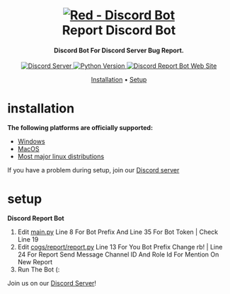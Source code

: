 <h1 align="center">
  <br>
  <a href="https://github.com/Cog-Creators/Red-DiscordBot/tree/V3/develop"><img src="https://i.imgur.com/0HZqiMB.png" alt="Red - Discord Bot"></a>
  <br>
  Report Discord Bot
  <br>
</h1>

<h4 align="center">Discord Bot For Discord Server Bug Report.</h4>

<p align="center">
  <a href="https://discord.gg/UpJJWG66BE">
    <img src="https://img.shields.io/badge/Discord ServerE-%237289DA.svg?style=for-the-badge&logo=discord&logoColor=whited" alt="Discord Server">
  </a>
  <a href="https://www.python.org/downloads/">
    <img alt="Python Version" src="https://img.shields.io/badge/python-3670A0?style=for-the-badge&logo=python&logoColor=ffdd54">
  <a href="https://tewp.ir">
    <img src="https://img.shields.io/badge/Web Site-4285F4?style=for-the-badge&logo=GoogleChrome&logoColor=white" alt="Discord Report Bot Web Site">
  </a>
<p align="center">
  <a href="#installation">Installation</a>
  •
  <a href="#setup">Setup</a>
</p>

# installation
**The following platforms are officially supported:** 

- [Windows](https://github.com/DevSingle/Discord-Report-Bot/)
- [MacOS](https://github.com/DevSingle/Discord-Report-Bot/)
- [Most major linux distributions](https://github.com/DevSingle/Discord-Report-Bot/)

If you have a problem during setup, join our
[Discord server](https://discord.gg/UpJJWG66BE)
# setup

**Discord Report Bot** 
1. Edit [main.py](https://github.com/DevSingle/Discord-Report-Bot/blob/main/main.py) Line 8 For Bot Prefix And Line 35 For Bot Token | Check Line 19
2. Edit [cogs/report/report.py](https://github.com/DevSingle/Discord-Report-Bot/blob/main/cogs/report/report.py) Line 13 For You Bot Prefix Change rb! | Line 24 For Report Send Message Channel ID And Role Id For Mention On New Report
3. Run The Bot (:

Join us on our [Discord Server](https://discord.gg/UpJJWG66BE)!
